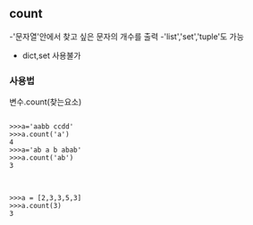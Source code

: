 ## count

-'문자열'안에서 찾고 싶은 문자의 개수를 출력
-'list','set','tuple'도 가능
- dict,set 사용불가

### 사용법
변수.count(찾는요소)

<pre>
<code>
>>>a='aabb ccdd'
>>>a.count('a')
4
>>>a='ab a b abab'
>>>a.count('ab')
3
</code>
</pre>
<pre>
<code>
>>>a = [2,3,3,5,3]
>>>a.count(3)
3
</code>
</pre>
